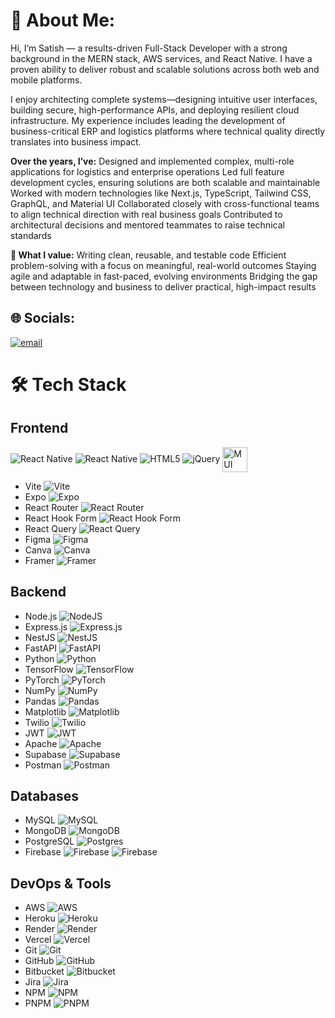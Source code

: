 # 💫 About Me:
Hi, I’m Satish — a results-driven Full-Stack Developer with a strong background in the MERN stack, AWS services, and React Native. I have a proven ability to deliver robust and scalable solutions across both web and mobile platforms.

I enjoy architecting complete systems—designing intuitive user interfaces, building secure, high-performance APIs, and deploying resilient cloud infrastructure. My experience includes leading the development of business-critical ERP and logistics platforms where technical quality directly translates into business impact.

**Over the years, I’ve:**
Designed and implemented complex, multi-role applications for logistics and enterprise operations
Led full feature development cycles, ensuring solutions are both scalable and maintainable
Worked with modern technologies like Next.js, TypeScript, Tailwind CSS, GraphQL, and Material UI
Collaborated closely with cross-functional teams to align technical direction with real business goals
Contributed to architectural decisions and mentored teammates to raise technical standards

**🧩 What I value:**
Writing clean, reusable, and testable code
Efficient problem-solving with a focus on meaningful, real-world outcomes
Staying agile and adaptable in fast-paced, evolving environments
Bridging the gap between technology and business to deliver practical, high-impact results

## 🌐 Socials:
[![email](https://img.shields.io/badge/Email-D14836?logo=gmail&logoColor=white)](mailto:satishchoudhary@startbitsolutions.com) 

# 🛠️ Tech Stack

## Frontend
![React](https://img.shields.io/badge/react-%2320232a.svg?style=for-the-badge&logo=react&logoColor=%2361DAFB)
Native ![React Native](https://img.shields.io/badge/react_native-%2320232a.svg?style=for-the-badge&logo=react&logoColor=%2361DAFB)
![HTML5](https://img.shields.io/badge/html5-%23E34F26.svg?style=for-the-badge&logo=html5&logoColor=white)
![jQuery](https://img.shields.io/badge/jquery-%230769AD.svg?style=for-the-badge&logo=jquery&logoColor=white)
<img src="https://cdn.jsdelivr.net/gh/devicons/devicon/icons/materialui/materialui-original.svg" alt="MUI" width="40" height="40" style="vertical-align:middle;"/>
- Vite ![Vite](https://img.shields.io/badge/vite-%23646CFF.svg?style=for-the-badge&logo=vite&logoColor=white)
- Expo ![Expo](https://img.shields.io/badge/expo-1C1E24?style=for-the-badge&logo=expo&logoColor=#D04A37)
- React Router ![React Router](https://img.shields.io/badge/React_Router-CA4245?style=for-the-badge&logo=react-router&logoColor=white)
- React Hook Form ![React Hook Form](https://img.shields.io/badge/React%20Hook%20Form-%23EC5990.svg?style=for-the-badge&logo=reacthookform&logoColor=white)
- React Query ![React Query](https://img.shields.io/badge/-React%20Query-FF4154?style=for-the-badge&logo=react%20query&logoColor=white)
- Figma ![Figma](https://img.shields.io/badge/figma-%23F24E1E.svg?style=for-the-badge&logo=figma&logoColor=white)
- Canva ![Canva](https://img.shields.io/badge/Canva-%2300C4CC.svg?style=for-the-badge&logo=Canva&logoColor=white)
- Framer ![Framer](https://img.shields.io/badge/Framer-black?style=for-the-badge&logo=framer&logoColor=blue)

## Backend
- Node.js ![NodeJS](https://img.shields.io/badge/node.js-6DA55F?style=for-the-badge&logo=node.js&logoColor=white)
- Express.js ![Express.js](https://img.shields.io/badge/express.js-%23404d59.svg?style=for-the-badge&logo=express&logoColor=%2361DAFB)
- NestJS ![NestJS](https://img.shields.io/badge/nestjs-%23E0234E.svg?style=for-the-badge&logo=nestjs&logoColor=white)
- FastAPI ![FastAPI](https://img.shields.io/badge/FastAPI-005571?style=for-the-badge&logo=fastapi)
- Python ![Python](https://img.shields.io/badge/python-3670A0?style=for-the-badge&logo=python&logoColor=ffdd54)
- TensorFlow ![TensorFlow](https://img.shields.io/badge/TensorFlow-%23FF6F00.svg?style=for-the-badge&logo=TensorFlow&logoColor=white)
- PyTorch ![PyTorch](https://img.shields.io/badge/PyTorch-%23EE4C2C.svg?style=for-the-badge&logo=PyTorch&logoColor=white)
- NumPy ![NumPy](https://img.shields.io/badge/numpy-%23013243.svg?style=for-the-badge&logo=numpy&logoColor=white)
- Pandas ![Pandas](https://img.shields.io/badge/pandas-%23150458.svg?style=for-the-badge&logo=pandas&logoColor=white)
- Matplotlib ![Matplotlib](https://img.shields.io/badge/Matplotlib-%23ffffff.svg?style=for-the-badge&logo=Matplotlib&logoColor=black)
- Twilio ![Twilio](https://img.shields.io/badge/Twilio-F22F46?style=for-the-badge&logo=Twilio&logoColor=white)
- JWT ![JWT](https://img.shields.io/badge/JWT-black?style=for-the-badge&logo=JSON%20web%20tokens)
- Apache ![Apache](https://img.shields.io/badge/apache-%23D42029.svg?style=for-the-badge&logo=apache&logoColor=white)
- Supabase ![Supabase](https://img.shields.io/badge/Supabase-3ECF8E?style=for-the-badge&logo=supabase&logoColor=white)
- Postman ![Postman](https://img.shields.io/badge/Postman-FF6C37?style=for-the-badge&logo=postman&logoColor=white)

## Databases
- MySQL ![MySQL](https://img.shields.io/badge/mysql-4479A1.svg?style=for-the-badge&logo=mysql&logoColor=white)
- MongoDB ![MongoDB](https://img.shields.io/badge/MongoDB-%234ea94b.svg?style=for-the-badge&logo=mongodb&logoColor=white)
- PostgreSQL ![Postgres](https://img.shields.io/badge/postgres-%23316192.svg?style=for-the-badge&logo=postgresql&logoColor=white)
- Firebase ![Firebase](https://img.shields.io/badge/firebase-%23039BE5.svg?style=for-the-badge&logo=firebase) ![Firebase](https://img.shields.io/badge/firebase-a08021?style=for-the-badge&logo=firebase&logoColor=ffcd34)

## DevOps & Tools
- AWS ![AWS](https://img.shields.io/badge/AWS-%23FF9900.svg?style=for-the-badge&logo=amazon-aws&logoColor=white)
- Heroku ![Heroku](https://img.shields.io/badge/heroku-%23430098.svg?style=for-the-badge&logo=heroku&logoColor=white)
- Render ![Render](https://img.shields.io/badge/Render-%46E3B7.svg?style=for-the-badge&logo=render&logoColor=white)
- Vercel ![Vercel](https://img.shields.io/badge/vercel-%23000000.svg?style=for-the-badge&logo=vercel&logoColor=white)
- Git ![Git](https://img.shields.io/badge/git-%23F05033.svg?style=for-the-badge&logo=git&logoColor=white)
- GitHub ![GitHub](https://img.shields.io/badge/github-%23121011.svg?style=for-the-badge&logo=github&logoColor=white)
- Bitbucket ![Bitbucket](https://img.shields.io/badge/bitbucket-%230047B3.svg?style=for-the-badge&logo=bitbucket&logoColor=white)
- Jira ![Jira](https://img.shields.io/badge/jira-%230A0FFF.svg?style=for-the-badge&logo=jira&logoColor=white)
- NPM ![NPM](https://img.shields.io/badge/NPM-%23CB3837.svg?style=for-the-badge&logo=npm&logoColor=white)
- PNPM ![PNPM](https://img.shields.io/badge/pnpm-%234a4a4a.svg?style=for-the-badge&logo=pnpm&logoColor=f69220)





<!-- Proudly created with GPRM ( https://gprm.itsvg.in ) -->
